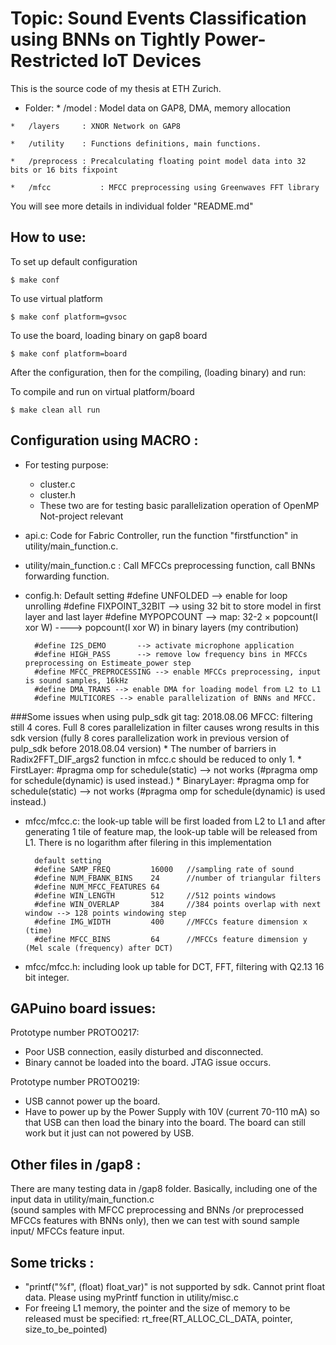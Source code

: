 
# Topic: Sound Events Classification using BNNs on Tightly Power-Restricted IoT Devices
This is the source code of my thesis at ETH Zurich.
*    Folder:
	*   /model		: Model data on GAP8, DMA, memory allocation

    *   /layers		: XNOR Network on GAP8

    *   /utility	: Functions definitions, main functions.

	*   /preprocess	: Precalculating floating point model data into 32 bits or 16 bits fixpoint

    *   /mfcc           : MFCC preprocessing using Greenwaves FFT library

You will see more details in individual folder "README.md"

## How to use:

To set up default configuration

	$ make conf

To use virtual platform

	$ make conf platform=gvsoc

To use the board, loading binary on gap8 board

	$ make conf platform=board

After the configuration, then for the compiling, (loading binary) and run:

To compile and run on virtual platform/board

	$ make clean all run
	
## Configuration using MACRO :	

* For testing purpose:
    *   cluster.c
    *   cluster.h
    *   These two are for testing basic parallelization operation of OpenMP Not-project relevant

* api.c: Code for Fabric Controller, run the function "firstfunction" in utility/main_function.c.
* utility/main_function.c : Call MFCCs preprocessing function, call BNNs forwarding function.
* config.h:
        Default setting
		#define UNFOLDED       --> enable for loop unrolling
		#define FIXPOINT_32BIT --> using 32 bit to store model in first layer and last layer
		#define MYPOPCOUNT     --> map: 32-2 $\times$ popcount(I xor W) ----> popcount(I xor W) in binary layers (my contribution)

		#define I2S_DEMO       --> activate microphone application
		#define HIGH_PASS      --> remove low frequency bins in MFCCs preprocessing on Estimeate_power step
		#define MFCC_PREPROCESSING --> enable MFCCs preprocessing, input is sound samples, 16kHz
		#define DMA_TRANS --> enable DMA for loading model from L2 to L1 
		#define MULTICORES --> enable parallelization of BNNs and MFCC.

###Some issues when using pulp_sdk git tag: 2018.08.06
		MFCC: filtering still 4 cores. Full 8 cores parallelization in filter causes wrong results in this sdk version (fully 8 cores parallelization work in previous version of pulp_sdk before 2018.08.04 version)
		*   The number of barriers in Radix2FFT_DIF_args2 function in mfcc.c should be reduced to only 1.
		*   FirstLayer: #pragma omp for schedule(static) --> not works (#pragma omp for schedule(dynamic) is used instead.)
		*    BinaryLayer: #pragma omp for schedule(static) --> not works (#pragma omp for schedule(dynamic) is used instead.)

* mfcc/mfcc.c: 
			the look-up table will be first loaded from L2 to L1 and after generating 1 tile of feature map, the look-up table will be released from L1. There is no logarithm after filering in this implementation

		default setting	
		#define SAMP_FREQ         16000   //sampling rate of sound
		#define NUM_FBANK_BINS    24	  //number of triangular filters
		#define NUM_MFCC_FEATURES 64
		#define WIN_LENGTH        512     //512 points windows
		#define WIN_OVERLAP       384     //384 points overlap with next window --> 128 points windowing step
		#define IMG_WIDTH         400     //MFCCs feature dimension x (time)
		#define MFCC_BINS         64      //MFCCs feature dimension y (Mel scale (frequency) after DCT)

* mfcc/mfcc.h: including look up table for DCT, FFT, filtering with Q2.13 16 bit integer.


## GAPuino board issues:

Prototype number PROTO0217:
* Poor USB connection, easily disturbed and disconnected.
* Binary cannot be loaded into the board. JTAG issue occurs.

Prototype number PROTO0219:
* USB cannot power up the board.
* Have to power up by the Power Supply with 10V (current 70-110 mA) so 
that USB can then load the binary into the board. The board can still 
work but it just can not powered by USB.

## Other files in /gap8 :

There are many testing data in /gap8 folder.
Basically, including one of the input data in utility/main_function.c  
(sound samples with MFCC preprocessing and BNNs /or preprocessed MFCCs 
features with BNNs only), then we can test with sound sample input/ MFCCs
feature input.

## Some tricks :

* "printf("%f", (float) float_var)" is not supported by sdk. Cannot print float data. Please using myPrintf function in utility/misc.c
* For freeing L1 memory, the pointer and the size of memory to be released must be specified:
		rt_free(RT_ALLOC_CL_DATA, pointer, size_to_be_pointed)
